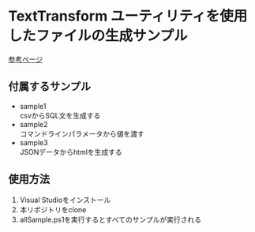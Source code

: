 # TextTransform ユーティリティを使用したファイルの生成サンプル
[参考ページ](https://msdn.microsoft.com/ja-jp/library/bb126245.aspx)

## 付属するサンプル
* sample1  
csvからSQL文を生成する
* sample2  
コマンドラインパラメータから値を渡す
* sample3  
JSONデータからhtmlを生成する

## 使用方法
1. Visual Studioをインストール
2. 本リポジトリをclone
3. allSample.ps1を実行するとすべてのサンプルが実行される
